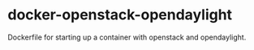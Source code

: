 # docker-openstack-opendaylight
Dockerfile for starting up a container with openstack and opendaylight. 
